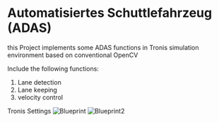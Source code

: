 # Automatisiertes Schuttlefahrzeug (ADAS)
this Project implements some ADAS functions in Tronis simulation environment based on conventional OpenCV

Include the following functions:
1. Lane detection
2. Lane keeping
3. velocity control

Tronis Settings
![Blueprint](https://user-images.githubusercontent.com/92917022/180791811-2cb9696b-1b59-48ad-ba5b-ca5883825e50.PNG)
![Blueprint2](https://user-images.githubusercontent.com/92917022/180791818-faa0da4e-697b-454b-bb50-6fe82cc4aea0.PNG)
